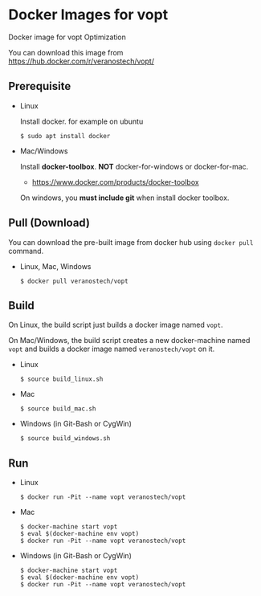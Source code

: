Docker Images for vopt
======================

Docker image for vopt Optimization

You can download this image from https://hub.docker.com/r/veranostech/vopt/


Prerequisite
------------

* Linux

  Install docker. for example on ubuntu
  
  ```
  $ sudo apt install docker
  ```
  
* Mac/Windows

  Install **docker-toolbox**. 
  **NOT** docker-for-windows or docker-for-mac.
  
  * https://www.docker.com/products/docker-toolbox
  
  On windows, you **must include git** when install docker toolbox.


Pull (Download)
---------------

You can download the pre-built image from docker hub using `docker pull` command.

* Linux, Mac, Windows
	```
	$ docker pull veranostech/vopt
	```


Build
-----

On Linux, the build script just builds a docker image named `vopt`.

On Mac/Windows, the build script creates a new docker-machine named `vopt` 
and builds a docker image named `veranostech/vopt` on it.

* Linux
	```
	$ source build_linux.sh
	```
	
* Mac
	```
	$ source build_mac.sh
	```

* Windows (in Git-Bash or CygWin)
	```
	$ source build_windows.sh
	```
	

Run
---

* Linux
	```
	$ docker run -Pit --name vopt veranostech/vopt
	```
	
* Mac
	```
	$ docker-machine start vopt
	$ eval $(docker-machine env vopt)
	$ docker run -Pit --name vopt veranostech/vopt
	```

* Windows (in Git-Bash or CygWin)
	```
	$ docker-machine start vopt
	$ eval $(docker-machine env vopt)
	$ docker run -Pit --name vopt veranostech/vopt
	```